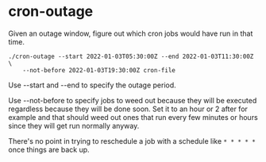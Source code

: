 # cron-outage

Given an outage window, figure out which cron jobs would have run in that time.

    ./cron-outage --start 2022-01-03T05:30:00Z --end 2022-01-03T11:30:00Z \
        --not-before 2022-01-03T19:30:00Z cron-file

Use --start and --end to specify the outage period.

Use --not-before to specify jobs to weed out because they
will be executed regardless because they will be done soon.  Set it to an hour
or 2 after for example and that should weed out ones that run every few minutes
or hours since they will get run normally anyway.

There's no point in trying to reschedule a job with a schedule like `* * * * *`
once things are back up.
